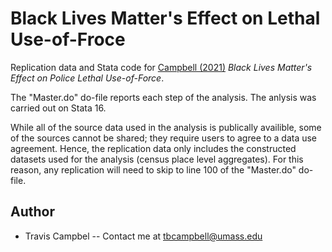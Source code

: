 # Black Lives Matter's Effect on Lethal Use-of-Froce
Replication data and Stata code for [Campbell (2021)](https://ssrn.com/abstract=3767097) *Black Lives Matter's Effect on Police Lethal Use-of-Force*. 

The "Master.do" do-file reports each step of the analysis. The anlysis was carried out on Stata 16. 

While all of the source data used in the analysis is publically availible, some of the sources cannot be shared; they require users to agree to a data use agreement. Hence, the replication data only includes the constructed datasets used for the analysis (census place level aggregates). For this reason, any replication will need to skip to line 100 of the "Master.do" do-file.

## Author
- Travis Campbel -- Contact me at tbcampbell@umass.edu
